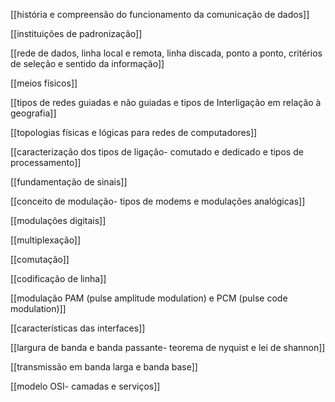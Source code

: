 [[história e compreensão do funcionamento da comunicação de dados]]

[[instituições de padronização]]

[[rede de dados, linha local e remota, linha discada, ponto a ponto, critérios de seleção e sentido da informação]]

[[meios físicos]]

[[tipos de redes guiadas e não guiadas e tipos de Interligação em relação à geografia]]

[[topologias físicas e lógicas para redes de computadores]]

[[caracterização dos tipos de ligação- comutado e dedicado e tipos de processamento]]

[[fundamentação de sinais]]

[[conceito de modulação- tipos de modems e modulações analógicas]]

[[modulações digitais]]

[[multiplexação]]

[[comutação]]

[[codificação de linha]]

[[modulação PAM (pulse amplitude modulation) e PCM (pulse code modulation)]]

[[características das interfaces]]

[[largura de banda e banda passante- teorema de nyquist e lei de shannon]]

[[transmissão em banda larga e banda base]]

[[modelo OSI- camadas e serviços]]